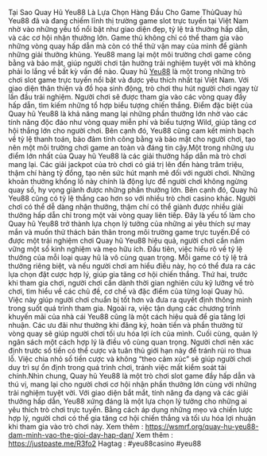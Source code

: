 Tại Sao Quay Hũ Yeu88 Là Lựa Chọn Hàng Đầu Cho Game ThủQuay hũ Yeu88 đã và đang chiếm lĩnh thị trường game slot trực tuyến tại Việt Nam nhờ vào những yếu tố nổi bật như giao diện đẹp, tỷ lệ trả thưởng hấp dẫn, và các cơ hội nhận thưởng lớn. Game thủ không chỉ có thể tham gia vào những vòng quay hấp dẫn mà còn có thể thử vận may của mình để giành những giải thưởng khủng. Yeu88 mang lại một môi trường chơi game công bằng và bảo mật, giúp người chơi tận hưởng trải nghiệm tuyệt vời mà không phải lo lắng về bất kỳ vấn đề nào.
Quay hũ [Yeu88](https://wsmrf.org/) là một trong những trò chơi slot game trực tuyến nổi bật và được yêu thích nhất tại Việt Nam. Với giao diện thân thiện và đồ họa sinh động, trò chơi thu hút người chơi ngay từ lần đầu trải nghiệm. Người chơi sẽ được tham gia vào các vòng quay đầy hấp dẫn, tìm kiếm những tổ hợp biểu tượng chiến thắng. Điểm đặc biệt của Quay hũ Yeu88 là khả năng mang lại những phần thưởng lớn nhờ vào các tính năng độc đáo như vòng quay miễn phí và biểu tượng Wild, giúp tăng cơ hội thắng lớn cho người chơi. Bên cạnh đó, Yeu88 cũng cam kết minh bạch về tỷ lệ thanh toán, bảo đảm tính công bằng và bảo mật cho người chơi, tạo nên một môi trường chơi game an toàn và đáng tin cậy.Một trong những ưu điểm lớn nhất của Quay hũ Yeu88 là các giải thưởng hấp dẫn mà trò chơi mang lại. Các giải jackpot của trò chơi có giá trị lên đến hàng trăm triệu, thậm chí hàng tỷ đồng, tạo nên sức hút mạnh mẽ đối với người chơi. Những khoản thưởng khổng lồ này chính là động lực để người chơi không ngừng quay số, hy vọng giành được những phần thưởng lớn. Bên cạnh đó, Quay hũ Yeu88 cũng có tỷ lệ thắng cao hơn so với nhiều trò chơi casino khác. Người chơi có thể dễ dàng nhận thưởng, thậm chí có thể giành được nhiều giải thưởng hấp dẫn chỉ trong một vài vòng quay liên tiếp. Đây là yếu tố làm cho Quay hũ Yeu88 trở thành lựa chọn lý tưởng của những ai yêu thích sự may mắn và muốn thử thách bản thân trong môi trường game trực tuyến.Để có được một trải nghiệm chơi Quay hũ Yeu88 hiệu quả, người chơi cần nắm vững một số kinh nghiệm và mẹo hữu ích. Đầu tiên, việc hiểu rõ về tỷ lệ thưởng của mỗi loại quay hũ là vô cùng quan trọng. Mỗi game có tỷ lệ trả thưởng riêng biệt, và nếu người chơi am hiểu điều này, họ có thể đưa ra các lựa chọn đặt cược hợp lý, giúp gia tăng cơ hội chiến thắng. Thứ hai, trước khi tham gia chơi, người chơi cần dành thời gian nghiên cứu kỹ lưỡng về trò chơi, tìm hiểu về các chủ đề, cơ chế và đặc điểm của từng loại Quay hũ. Việc này giúp người chơi chuẩn bị tốt hơn và đưa ra quyết định thông minh trong suốt quá trình tham gia. Ngoài ra, việc tận dụng các chương trình khuyến mãi của nhà cái Yeu88 cũng là một cách hiệu quả để gia tăng lợi nhuận. Các ưu đãi như thưởng khi đăng ký, hoàn tiền và phần thưởng từ vòng quay sẽ giúp người chơi tối ưu hóa lợi ích của mình. Cuối cùng, quản lý ngân sách một cách hợp lý là điều vô cùng quan trọng. Người chơi nên xác định trước số tiền có thể cược và tuân thủ giới hạn này để tránh rủi ro thua lỗ. Việc chia nhỏ số tiền cược và không “theo cảm xúc” sẽ giúp người chơi duy trì sự ổn định trong quá trình chơi, tránh việc mất kiểm soát tài chính.Nhìn chung, Quay hũ Yeu88 là một trò chơi slot game đầy hấp dẫn và thú vị, mang lại cho người chơi cơ hội nhận phần thưởng lớn cùng với những trải nghiệm tuyệt vời. Với giao diện bắt mắt, tính năng đa dạng và các giải thưởng hấp dẫn, Yeu88 xứng đáng là một lựa chọn lý tưởng cho những ai yêu thích trò chơi trực tuyến. Bằng cách áp dụng những mẹo và chiến lược hợp lý, người chơi có thể gia tăng cơ hội chiến thắng và tối ưu hóa lợi nhuận khi tham gia vào trò chơi này.
Xem thêm :  https://wsmrf.org/quay-hu-yeu88-dam-minh-vao-the-gioi-day-hap-dan/
Xem thêm  : https://justpaste.me/R3fo2
Hagtag : #yeu88casino  #yeu88

